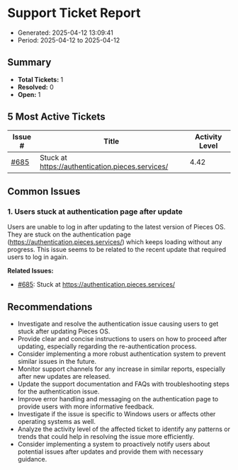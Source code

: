 # Support Ticket Report
- Generated: 2025-04-12 13:09:41
- Period: 2025-04-12 to 2025-04-12

## Summary
- **Total Tickets:** 1
- **Resolved:** 0
- **Open:** 1

## 5 Most Active Tickets
| Issue # | Title | Activity Level |
|---------|-------|----------------|
| [#685](https://github.com/pieces-app/support/issues/685) | Stuck at https://authentication.pieces.services/ | 4.42 |

## Common Issues
### 1. Users stuck at authentication page after update
Users are unable to log in after updating to the latest version of Pieces OS. They are stuck on the authentication page (https://authentication.pieces.services/) which keeps loading without any progress. This issue seems to be related to the recent update that required users to log in again.

**Related Issues:**
- [#685](https://github.com/pieces-app/support/issues/685): Stuck at https://authentication.pieces.services/


## Recommendations
- Investigate and resolve the authentication issue causing users to get stuck after updating Pieces OS.
- Provide clear and concise instructions to users on how to proceed after updating, especially regarding the re-authentication process.
- Consider implementing a more robust authentication system to prevent similar issues in the future.
- Monitor support channels for any increase in similar reports, especially after new updates are released.
- Update the support documentation and FAQs with troubleshooting steps for the authentication issue.
- Improve error handling and messaging on the authentication page to provide users with more informative feedback.
- Investigate if the issue is specific to Windows users or affects other operating systems as well.
- Analyze the activity level of the affected ticket to identify any patterns or trends that could help in resolving the issue more efficiently.
- Consider implementing a system to proactively notify users about potential issues after updates and provide them with necessary guidance.
